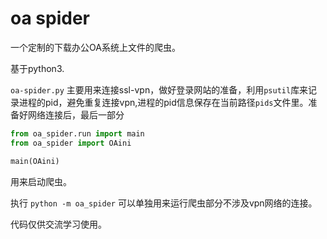 # oa spider

一个定制的下载办公OA系统上文件的爬虫。

基于python3.


`oa-spider.py` 主要用来连接ssl-vpn，做好登录网站的准备，利用`psutil`库来记录进程的pid，避免重复连接vpn,进程的pid信息保存在当前路径`pids`文件里。准备好网络连接后，最后一部分
``` python
from oa_spider.run import main
from oa_spider import OAini

main(OAini)
```
用来启动爬虫。

执行 `python -m oa_spider` 可以单独用来运行爬虫部分不涉及vpn网络的连接。

代码仅供交流学习使用。